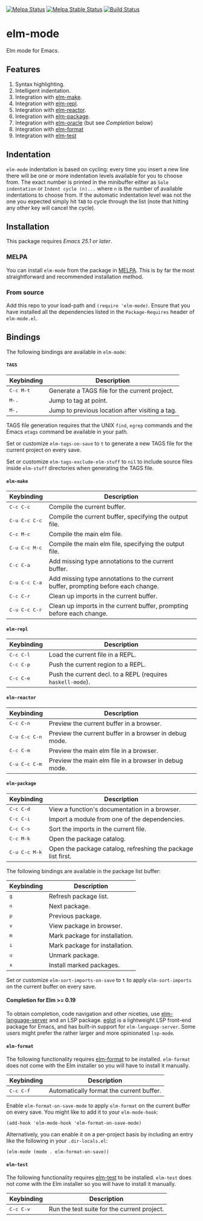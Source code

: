 [![Melpa Status](http://melpa.org/packages/elm-mode-badge.svg)](http://melpa.org/#/elm-mode)
[![Melpa Stable Status](http://stable.melpa.org/packages/elm-mode-badge.svg)](http://stable.melpa.org/#/elm-mode)
[![Build Status](https://github.com/jcollard/elm-mode/workflows/CI/badge.svg)](https://github.com/jcollard/elm-mode/actions)

# elm-mode

Elm mode for Emacs.

## Features

1. Syntax highlighting.
1. Intelligent indentation.
1. Integration with [elm-make](https://github.com/elm-lang/elm-make).
1. Integration with [elm-repl](https://github.com/elm-lang/elm-repl).
1. Integration with [elm-reactor](https://github.com/elm-lang/elm-reactor).
1. Integration with [elm-package](https://github.com/elm-lang/elm-package).
1. Integration with [elm-oracle][elm-oracle] (but see _Completion_ below)
1. Integration with [elm-format][elm-format]
1. Integration with [elm-test][elm-test]

## Indentation

`elm-mode` indentation is based on cycling: every time you insert a new
line there will be one or more indentation levels available for you to
choose from. The exact number is printed in the minibuffer either as
`Sole indentation` or `Indent cycle (n)...` where `n` is the number of
available indentations to choose from. If the automatic indentation
level was not the one you expected simply hit `TAB` to cycle through the
list (note that hitting any other key will cancel the cycle).

## Installation

This package requires *Emacs 25.1 or later*.

### MELPA

You can install `elm-mode` from the package in
[MELPA](https://melpa.org/). This is by far the most straightforward
and recommended installation method.

### From source

Add this repo to your load-path and `(require 'elm-mode)`. Ensure that
you have installed all the dependencies listed in the `Package-Requires`
header of `elm-mode.el`.

## Bindings

The following bindings are available in `elm-mode`:

#### `TAGS`

| Keybinding             | Description                                                         |
| ---------------------- | ------------------------------------------------------------------- |
| <kbd>C-c M-t</kbd>     | Generate a TAGS file for the current project.                       |
| <kbd>M-.</kbd>         | Jump to tag at point.                                               |
| <kbd>M-,</kbd>         | Jump to previous location after visiting a tag.                     |

TAGS file generation requires that the UNIX `find`, `egrep` commands
and the Emacs `etags` command be available in your path.

Set or customize `elm-tags-on-save` to `t` to generate a new TAGS file
for the current project on every save.

Set or customize `elm-tags-exclude-elm-stuff` to `nil` to include
source files inside `elm-stuff` directories when generating the TAGS
file.

#### `elm-make`

| Keybinding             | Description                                                                       |
| ---------------------- | --------------------------------------------------------------------------------- |
| <kbd>C-c C-c</kbd>     | Compile the current buffer.                                                       |
| <kbd>C-u C-c C-c</kbd> | Compile the current buffer, specifying the output file.                           |
| <kbd>C-c M-c</kbd>     | Compile the main elm file.                                           |
| <kbd>C-u C-c M-c</kbd> | Compile the main elm file, specifying the output file.               |
| <kbd>C-c C-a</kbd>     | Add missing type annotations to the current buffer.                               |
| <kbd>C-u C-c C-a</kbd> | Add missing type annotations to the current buffer, prompting before each change. |
| <kbd>C-c C-r</kbd>     | Clean up imports in the current buffer.                                           |
| <kbd>C-u C-c C-r</kbd> | Clean up imports in the current buffer, prompting before each change.             |


#### `elm-repl`

| Keybinding         | Description                                                            |
| ------------------ | ---------------------------------------------------------------------- |
| <kbd>C-c C-l</kbd> | Load the current file in a REPL.                                       |
| <kbd>C-c C-p</kbd> | Push the current region to a REPL.                                     |
| <kbd>C-c C-e</kbd> | Push the current decl. to a REPL (requires <code>haskell-mode</code>). |

#### `elm-reactor`

| Keybinding             | Description                                                        |
| ---------------------- | ------------------------------------------------------------------ |
| <kbd>C-c C-n</kbd>     | Preview the current buffer in a browser.                           |
| <kbd>C-u C-c C-n</kbd> | Preview the current buffer in a browser in debug mode.             |
| <kbd>C-c C-m</kbd>     | Preview the main elm file in a browser.               |
| <kbd>C-u C-c C-m</kbd> | Preview the main elm file in a browser in debug mode. |

#### `elm-package`

| Keybinding             | Description                                                  |
| ---------------------- | ------------------------------------------------------------ |
| <kbd>C-c C-d</kbd>     | View a function's documentation in a browser.                |
| <kbd>C-c C-i</kbd>     | Import a module from one of the dependencies.                |
| <kbd>C-c C-s</kbd>     | Sort the imports in the current file.                        |
| <kbd>C-c M-k</kbd>     | Open the package catalog.                                    |
| <kbd>C-u C-c M-k</kbd> | Open the package catalog, refreshing the package list first. |

The following bindings are available in the package list buffer:

| Keybinding   | Description                    |
| ------------ | ------------------------------ |
| <kbd>g</kbd> | Refresh package list.          |
| <kbd>n</kbd> | Next package.                  |
| <kbd>p</kbd> | Previous package.              |
| <kbd>v</kbd> | View package in browser.       |
| <kbd>m</kbd> | Mark package for installation. |
| <kbd>i</kbd> | Mark package for installation. |
| <kbd>u</kbd> | Unmark package.                |
| <kbd>x</kbd> | Install marked packages.       |

Set or customize `elm-sort-imports-on-save` to `t` to apply
`elm-sort-imports` on the current buffer on every save.

#### Completion for Elm >= 0.19

To obtain completion, code navigation and other niceties, use
[elm-language-server](https://github.com/elm-tooling/elm-language-server)
and an LSP package. [eglot](https://github.com/joaotavora/eglot) is a lightweight
LSP front-end package for Emacs, and has built-in support for `elm-language-server`.
Some users might prefer the rather larger and more opinionated `lsp-mode`.

#### `elm-format`

The following functionality requires [elm-format][elm-format] to be
installed. `elm-format` does not come with the Elm installer so you
will have to install it manually.

| Keybinding         | Description                              |
| ------------------ | ---------------------------------------- |
| <kbd>C-c C-f</kbd> | Automatically format the current buffer. |

Enable `elm-format-on-save-mode` to apply `elm-format` on the current
buffer on every save.  You might like to add it to your
`elm-mode-hook`:

```elisp
(add-hook 'elm-mode-hook 'elm-format-on-save-mode)
```

Alternatively, you can enable it on a per-project basis by including an
entry like the following in your `.dir-locals.el`:

```elisp
(elm-mode (mode . elm-format-on-save))
```

#### `elm-test`

The following functionality requires [elm-test][elm-test] to be
installed.  `elm-test` does not come with the Elm installer so you
will have to install it manually.

| Keybinding         | Description                                 |
| ------------------ | ------------------------------------------- |
| <kbd>C-c C-v</kbd>   | Run the test suite for the current project. |


[company-mode]: http://company-mode.github.io/
[elm-format]: https://github.com/avh4/elm-format#installation-
[elm-oracle]: https://github.com/ElmCast/elm-oracle#installation
[elm-test]: https://github.com/rtfeldman/node-test-runner

